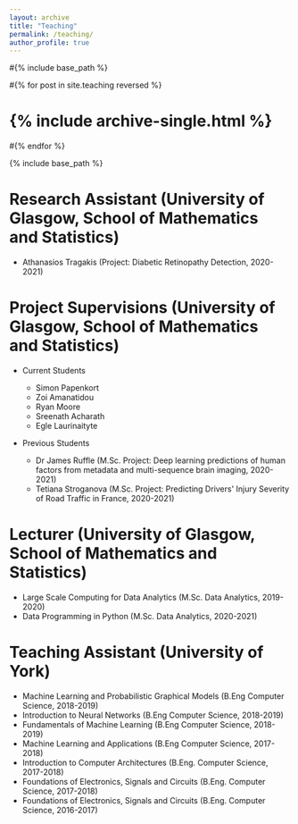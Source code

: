 ```yaml
---
layout: archive
title: "Teaching"
permalink: /teaching/
author_profile: true
---
```


#{% include base_path %}

#{% for post in site.teaching reversed %}
#  {% include archive-single.html %}
#{% endfor %}


{% include base_path %}



Research Assistant (University of Glasgow, School of Mathematics and Statistics)
======

* Athanasios Tragakis (Project: Diabetic Retinopathy Detection, 2020-2021)



Project Supervisions (University of Glasgow, School of Mathematics and Statistics)
======

* Current Students
  * Simon Papenkort
  * Zoi Amanatidou
  * Ryan Moore
  * Sreenath Acharath
  * Egle Laurinaityte

* Previous Students
  * Dr James Ruffle (M.Sc. Project: Deep learning predictions of human factors from metadata and multi-sequence brain imaging, 2020-2021)
  * Tetiana Stroganova (M.Sc. Project: Predicting Drivers' Injury Severity of Road Traffic in France, 2020-2021)



Lecturer (University of Glasgow, School of Mathematics and Statistics)
======

* Large Scale Computing for Data Analytics (M.Sc. Data Analytics, 2019-2020)
* Data Programming in Python (M.Sc. Data Analytics, 2020-2021)



Teaching Assistant (University of York)
======

* Machine Learning and Probabilistic Graphical Models (B.Eng Computer Science, 2018-2019)
* Introduction to Neural Networks (B.Eng Computer Science, 2018-2019)
* Fundamentals of Machine Learning (B.Eng Computer Science, 2018-2019)
* Machine Learning and Applications (B.Eng Computer Science, 2017-2018)
* Introduction to Computer Architectures (B.Eng. Computer Science, 2017-2018)
* Foundations of Electronics, Signals and Circuits (B.Eng. Computer Science, 2017-2018)
* Foundations of Electronics, Signals and Circuits (B.Eng. Computer Science, 2016-2017)
